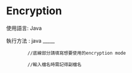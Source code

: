 # Encryption

使用語言: Java

執行方法 : java  _____

			//底線部分請填寫想要使用的encryption mode
      
			//輸入檔名時需記得副檔名
